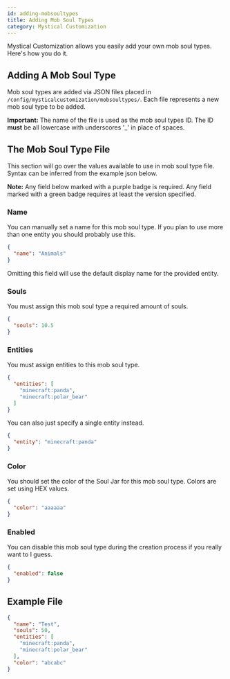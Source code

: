 ```yaml
---
id: adding-mobsoultypes
title: Adding Mob Soul Types
category: Mystical Customization
---
```


Mystical Customization allows you easily add your own mob soul types. Here's how you do it.

## Adding A Mob Soul Type
Mob soul types are added via JSON files placed in `/config/mysticalcustomization/mobsoultypes/`. Each file represents a new mob soul type to be added.

**Important:** The name of the file is used as the mob soul types ID. The ID **must** be all lowercase with underscores '_' in place of spaces.

## The Mob Soul Type File
This section will go over the values available to use in mob soul type file. Syntax can be inferred from the example json below.

**Note:** Any field below marked with a purple badge is required. Any field marked with a green badge requires at least the version specified.

### Name
You can manually set a name for this mob soul type. If you plan to use more than one entity you should probably use this.
```json
{
  "name": "Animals"
}
```
Omitting this field will use the default display name for the provided entity.

### Souls
<u-badge label="Required"></u-badge>

You must assign this mob soul type a required amount of souls.
```json
{
  "souls": 10.5
}
```

### Entities
<u-badge label="Required"></u-badge>

You must assign entities to this mob soul type.
```json
{
  "entities": [
    "minecraft:panda",
    "minecraft:polar_bear"
  ]
}
```
You can also just specify a single entity instead.
```json
{
  "entity": "minecraft:panda"
}
```

### Color
You should set the color of the Soul Jar for this mob soul type. Colors are set using HEX values.
```json
{
  "color": "aaaaaa" 
}
```

### Enabled
<u-badge label="2.1.2+" color="green"></u-badge>

You can disable this mob soul type during the creation process if you really want to I guess.
```json
{
  "enabled": false
}
```

## Example File
```json
{
  "name": "Test",
  "souls": 50,
  "entities": [
    "minecraft:panda",
    "minecraft:polar_bear"
  ],
  "color": "abcabc"
}
```

